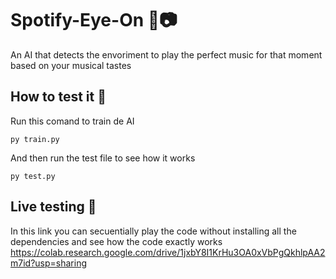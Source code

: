 # Spotify-Eye-On 🎵📷
An AI that detects the envoriment to play the perfect music for that moment based on your musical tastes

## How to test it 🧪
Run this comand to train de AI
```
py train.py
```
And then run the test file to see how it works
```
py test.py
```
## Live testing 🔬
In this link you can secuentially play the code without installing all the dependencies and see how the code exactly works
https://colab.research.google.com/drive/1jxbY8I1KrHu3OA0xVbPgQkhlpAA2m7id?usp=sharing



